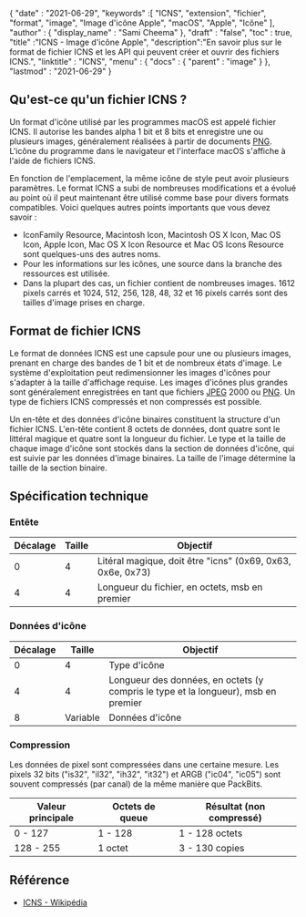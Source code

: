 {
  "date" : "2021-06-29",
  "keywords" :[ "ICNS", "extension", "fichier", "format", "image", "Image d'icône Apple", "macOS", "Apple", "Icône" ],
  "author" : {
    "display_name" : "Sami Cheema"
},
  "draft" : "false",
  "toc" : true,
  "title" :"ICNS - Image d'icône Apple",
  "description":"En savoir plus sur le format de fichier ICNS et les API qui peuvent créer et ouvrir des fichiers ICNS.",
  "linktitle" : "ICNS",
  "menu" : {
    "docs" : {
      "parent" : "image"
}
},
  "lastmod" : "2021-06-29"
}

## Qu'est-ce qu'un fichier ICNS ? ##

Un format d'icône utilisé par les programmes macOS est appelé fichier ICNS. Il autorise les bandes alpha 1 bit et 8 bits et enregistre une ou plusieurs images, généralement réalisées à partir de documents [PNG](/fr/image/png/). L'icône du programme dans le navigateur et l'interface macOS s'affiche à l'aide de fichiers ICNS.

En fonction de l'emplacement, la même icône de style peut avoir plusieurs paramètres. Le format ICNS a subi de nombreuses modifications et a évolué au point où il peut maintenant être utilisé comme base pour divers formats compatibles. Voici quelques autres points importants que vous devez savoir :

* IconFamily Resource, Macintosh Icon, Macintosh OS X Icon, Mac OS Icon, Apple Icon, Mac OS X Icon Resource et Mac OS Icons Resource sont quelques-uns des autres noms.
* Pour les informations sur les icônes, une source dans la branche des ressources est utilisée.
* Dans la plupart des cas, un fichier contient de nombreuses images. 1612 pixels carrés et 1024, 512, 256, 128, 48, 32 et 16 pixels carrés sont des tailles d'image prises en charge.


## Format de fichier ICNS ##

Le format de données ICNS est une capsule pour une ou plusieurs images, prenant en charge des bandes de 1 bit et de nombreux états d'image.
Le système d'exploitation peut redimensionner les images d'icônes pour s'adapter à la taille d'affichage requise. Les images d'icônes plus grandes sont généralement enregistrées en tant que fichiers [JPEG](/fr/image/jpeg/) 2000 ou [PNG](/fr/image/png/). Un type de fichiers ICNS compressés et non compressés est possible.

Un en-tête et des données d'icône binaires constituent la structure d'un fichier ICNS. L'en-tête contient 8 octets de données, dont quatre sont le littéral magique et quatre sont la longueur du fichier. Le type et la taille de chaque image d'icône sont stockés dans la section de données d'icône, qui est suivie par les données d'image binaires. La taille de l'image détermine la taille de la section binaire.

## Spécification technique ##

### Entête ###

|Décalage|Taille|Objectif
---|---|---|
|0|4|Litéral magique, doit être "icns" (0x69, 0x63, 0x6e, 0x73)
|4|4|Longueur du fichier, en octets, msb en premier


### Données d'icône ###

|Décalage|Taille|Objectif
---|---|---|
|0|4|Type d'icône
|4|4|Longueur des données, en octets (y compris le type et la longueur), msb en premier
|8|Variable|Données d'icône

### Compression ###

Les données de pixel sont compressées dans une certaine mesure. Les pixels 32 bits ("is32", "il32", "ih32", "it32") et ARGB ("ic04", "ic05") sont souvent compressés (par canal) de la même manière que PackBits.

|Valeur principale|Octets de queue|Résultat (non compressé)
---|---|---|
|0 - 127|1 - 128|1 - 128 octets
|128 - 255|1 octet|3 - 130 copies

## Référence ##

* [ICNS - Wikipédia](https://en.wikipedia.org/wiki/Apple_Icon_Image_format)

